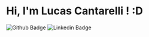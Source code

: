 # Hi, I'm Lucas Cantarelli ! :D

![Github Badge](https://img.shields.io/badge/-Github-000?style=flat-square&logo=Github&logoColor=white&link=https://github.com/lucascantarelli)
![Linkedin Badge](https://img.shields.io/badge/-LinkedIn-blue?style=flat-square&logo=Linkedin&logoColor=white&link=www.linkedin.com/in/lucascantarelli/)

